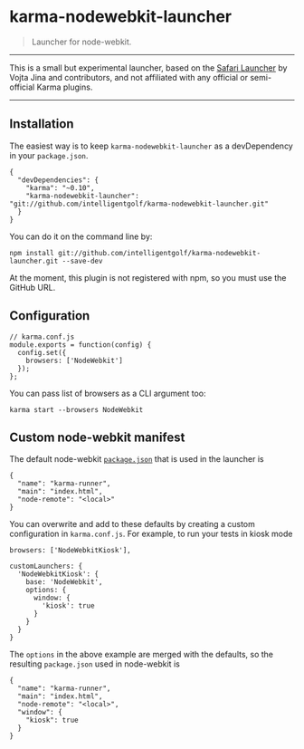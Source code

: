 # karma-nodewebkit-launcher

> Launcher for node-webkit. 

---

This is a small but experimental launcher, based on the [Safari Launcher](https://github.com/karma-runner/karma-safari-launcher) by Vojta Jina and contributors, and not affiliated with any official or semi-official Karma plugins.

---


## Installation

The easiest way is to keep `karma-nodewebkit-launcher` as a devDependency in your `package.json`.


    {
      "devDependencies": {
        "karma": "~0.10",
        "karma-nodewebkit-launcher": "git://github.com/intelligentgolf/karma-nodewebkit-launcher.git"
      }
    }


You can do it on the command line by:

    npm install git://github.com/intelligentgolf/karma-nodewebkit-launcher.git --save-dev

At the moment, this plugin is not registered with npm, so you must use the GitHub URL.

## Configuration

    // karma.conf.js
    module.exports = function(config) {
      config.set({
        browsers: ['NodeWebkit']
      });
    };


You can pass list of browsers as a CLI argument too:

    karma start --browsers NodeWebkit
    
## Custom node-webkit manifest

The default node-webkit [`package.json`](https://github.com/rogerwang/node-webkit/wiki/Manifest-format) that is used in the launcher is

    {
      "name": "karma-runner",
      "main": "index.html",
      "node-remote": "<local>"
    }
    
You can overwrite and add to these defaults by creating a custom configuration in `karma.conf.js`. For example, to run your tests in kiosk mode

    browsers: ['NodeWebkitKiosk'],

    customLaunchers: {
      'NodeWebkitKiosk': {
        base: 'NodeWebkit',
        options: {
          window: {
            'kiosk': true
          }
        }
      }
    }

The `options` in the above example are merged with the defaults, so the resulting `package.json` used in node-webkit is

    {
      "name": "karma-runner",
      "main": "index.html",
      "node-remote": "<local>",
      "window": {
        "kiosk": true
      }
    }



